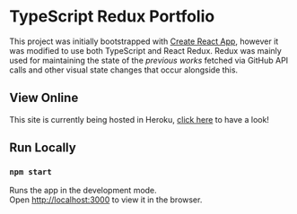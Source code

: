 # TypeScript Redux Portfolio

This project was initially bootstrapped with [Create React App](https://github.com/facebook/create-react-app), however it was modified to use both TypeScript and React Redux. Redux was mainly used for maintaining the state of the *previous works* fetched via GitHub API calls and other visual state changes that occur alongside this.

## View Online

This site is currently being hosted in Heroku, [click here](https://thed24-portfolio.herokuapp.com/) to have a look!

## Run Locally
### `npm start`

Runs the app in the development mode.\
Open [http://localhost:3000](http://localhost:3000) to view it in the browser.